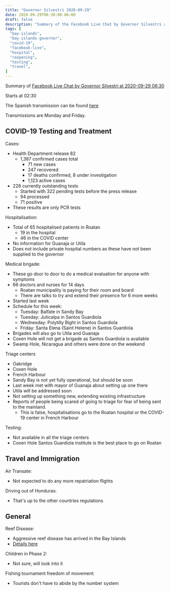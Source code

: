 ```yaml
---
title: "Governor Silvestri 2020-09-29"
date: 2020-09-29T06:30:00-06:00
draft: false
description: "Summary of the Facebook Live Chat by Governor Silvestri at 2020-09-29 06:30"
tags: [
  "bay-islands",
  "bay-islands-governor",
  "covid-19",
  "facebook-live",
  "hospital",
  "reopening",
  "testing",
  "travel",
]
---
```


Summary of [Facebook Live Chat by Governor Silvestri at 2020-09-29
06:30](https://www.facebook.com/gobernacionislas/videos/382428439420765/)

Starts at 02:30

The Spanish transmission can be found
[here](https://www.facebook.com/gobernacionislas/videos/676370816306801/)

Transmissions are Monday and Friday.

COVID-19 Testing and Treatment
------------------------------

Cases:
* Health Department release 82
  * 1,387 confirmed cases total
    * 71 new cases
    * 247 recovered
    * 17 deaths confirmed, 8 under investigation
    * 1,123 active cases
* 228 currently outstanding tests
  * Started with 322 pending tests before the press release
  * 94 processed
  * 71 positive
* These results are only PCR tests

Hospitalisation:
* Total of 65 hospitalised patients in Roatan
  * 19 in the hospital
  * 46 in the COVID center
* No information for Guanaja or Utila
* Does not include private hospital numbers as these have not been supplied to
  the governor

Medical brigade:
* These go door to door to do a medical evaluation for anyone with symptoms
* 66 doctors and nurses for 14 days
  * Roatan municipality is paying for their room and board
  * There are talks to try and extend their presence for 6 more weeks
* Started last week
* Schedule for this week:
  * Tuesday: Balfate in Sandy Bay
  * Tuesday: Juticalpa in Santos Guardiola
  * Wednesday: Polytilly Bight in Santos Guardiola
  * Friday: Santa Elena (Saint Helene) in Santos Guardiola
* Brigades will also go to Utila and Guanaja
* Coxen Hole will not get a brigade as Santos Guardiola is available
* Swamp Hole, Nicaragua and others were done on the weekend

Triage centers
* Oakridge
* Coxen Hole
* French Harbour
* Sandy Bay is not yet fully operational, but should be soon
* Last week met with mayor of Guanaja about setting up one there
* Utila will be addressed soon
* Not setting up something new, extending existing infrastructure
* Reports of people being scared of going to triage for fear of being sent to
  the mainland.
  * This is false, hospitalisations go to the Roatan hospital or the COVID-19
    center in French Harbour

Testing:
* Not available in all the triage centers
* Coxen Hole Santos Guardiola institute is the best place to go on Roatan

Travel and Immigration
----------------------

Air Transate:
* Not expected to do any more repatriation flights

Driving out of Honduras:
* That's up to the other countries regulations

General
-------

Reef Disease:
* Aggressive reef disease has arrived in the Bay Islands
* [Details
  here](https://www.facebook.com/gobernacionislas/posts/675144839795528)

Children in Phase 2:
* Not sure, will look into it

Fishing tournament freedom of movement:
* Tourists don't have to abide by the number system
